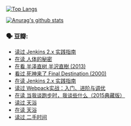 [![Top Langs](https://github-readme-stats.vercel.app/api/top-langs/?username=w940853815)](https://github.com/anuraghazra/github-readme-stats)

[![Anurag's github stats](https://github-readme-stats.vercel.app/api?username=w940853815)](https://github.com/anuraghazra/github-readme-stats)

### 🗣 豆瓣:

<!-- DOUBAN-ACTIVITIES:START -->
- [读过 Jenkins 2.x 实践指南](https://www.douban.com/doubanapp/dispatch?uri=/status/3177218920/)
- [在读 人体的秘密](https://www.douban.com/doubanapp/dispatch?uri=/status/3175325411/)
- [在看 半泽直树 半沢直樹‎ (2013)](https://www.douban.com/doubanapp/dispatch?uri=/status/3173829926/)
- [看过 死神来了 Final Destination‎ (2000)](https://www.douban.com/doubanapp/dispatch?uri=/status/3173521597/)
- [在读 Jenkins 2.x 实践指南](https://www.douban.com/doubanapp/dispatch?uri=/status/3172169754/)
- [读过 Webpack实战：入门、进阶与调优](https://www.douban.com/doubanapp/dispatch?uri=/status/3172165854/)
- [在读 当我谈跑步时，我谈些什么（2015典藏版）](https://www.douban.com/doubanapp/dispatch?uri=/status/3169860731/)
- [读过 天浴](https://www.douban.com/doubanapp/dispatch?uri=/status/3169859927/)
- [在读 天浴](https://www.douban.com/doubanapp/dispatch?uri=/status/3169147401/)
- [读过 二手时间](https://www.douban.com/doubanapp/dispatch?uri=/status/3169146443/)
<!-- DOUBAN-ACTIVITIES:END -->
<!--
**w940853815/w940853815** is a ✨ _special_ ✨ repository because its `README.md` (this file) appears on your GitHub profile.

Here are some ideas to get you started:

- 🔭 I’m currently working on ...
- 🌱 I’m currently learning ...
- 👯 I’m looking to collaborate on ...
- 🤔 I’m looking for help with ...
- 💬 Ask me about ...
- 📫 How to reach me: ...
- 😄 Pronouns: ...
- ⚡ Fun fact: ...
-->
